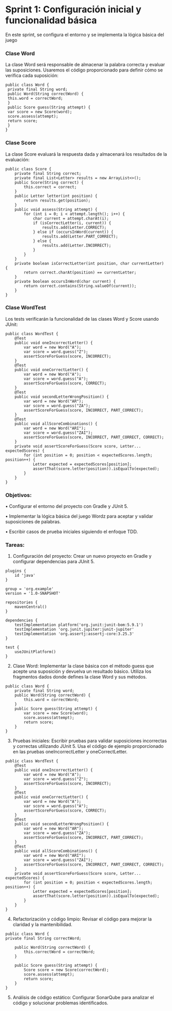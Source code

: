 # Sprint 1: Configuración inicial y funcionalidad básica 

En este sprint, se configura el entorno y se implementa la lógica básica del juego

### Clase Word
La clase Word será responsable de almacenar la palabra correcta y evaluar las suposiciones.
Usaremos el código proporcionado para definir cómo se verifica cada suposición:
```
public class Word {
 private final String word;
 public Word(String correctWord) {
 this.word = correctWord;
 }
 public Score guess(String attempt) {
 var score = new Score(word);
 score.assess(attempt);
 return score;
 }
}
```
### Clase Score
La clase Score evaluará la respuesta dada y almacenará los resultados de la evaluación:

```
public class Score {
    private final String correct;
    private final List<Letter> results = new ArrayList<>();
    public Score(String correct) {
        this.correct = correct;
    }
    public Letter letter(int position) {
        return results.get(position);
    }
    public void assess(String attempt) {
        for (int i = 0; i < attempt.length(); i++) {
            char current = attempt.charAt(i);
            if (isCorrectLetter(i, current)) {
                results.add(Letter.CORRECT);
            } else if (occursInWord(current)) {
                results.add(Letter.PART_CORRECT);
            } else {
                results.add(Letter.INCORRECT);
            }
        }
    }
    private boolean isCorrectLetter(int position, char currentLetter) {
        return correct.charAt(position) == currentLetter;
    }
    private boolean occursInWord(char current) {
        return correct.contains(String.valueOf(current));
    }
}
```

### Clase WordTest
Los tests verificarán la funcionalidad de las clases Word y Score usando JUnit:
```
public class WordTest {
    @Test
    public void oneIncorrectLetter() {
        var word = new Word("A");
        var score = word.guess("Z");
        assertScoreForGuess(score, INCORRECT);
    }
    @Test
    public void oneCorrectLetter() {
        var word = new Word("A");
        var score = word.guess("A");
        assertScoreForGuess(score, CORRECT);
    }
    @Test
    public void secondLetterWrongPosition() {
        var word = new Word("AR");
        var score = word.guess("ZA");
        assertScoreForGuess(score, INCORRECT, PART_CORRECT);
    }
    @Test
    public void allScoreCombinations() {
        var word = new Word("ARI");
        var score = word.guess("ZAI");
        assertScoreForGuess(score, INCORRECT, PART_CORRECT, CORRECT);
    }
    private void assertScoreForGuess(Score score, Letter... expectedScores) {
        for (int position = 0; position < expectedScores.length; position++) {
            Letter expected = expectedScores[position];
            assertThat(score.letter(position)).isEqualTo(expected);
        }
    }
}
```
### Objetivos:
• Configurar el entorno del proyecto con Gradle y JUnit 5.

• Implementar la lógica básica del juego Wordz para aceptar y validar suposiciones de
palabras.

• Escribir casos de prueba iniciales siguiendo el enfoque TDD.
### Tareas:

1. Configuración del proyecto: Crear un nuevo proyecto en Gradle y configurar dependencias para JUnit 5.
```
plugins {
    id 'java'
}

group = 'org.example'
version = '1.0-SNAPSHOT'

repositories {
    mavenCentral()
}

dependencies {
    testImplementation platform('org.junit:junit-bom:5.9.1')
    testImplementation 'org.junit.jupiter:junit-jupiter'
    testImplementation 'org.assertj:assertj-core:3.25.3'
}

test {
    useJUnitPlatform()
}
```

2. Clase Word: Implementar la clase básica con el método guess que acepte una suposición y devuelva un resultado básico. Utiliza los fragmentos dados donde defines la clase Word y sus métodos.

```
public class Word {
    private final String word;
    public Word(String correctWord) {
        this.word = correctWord;
    }
    public Score guess(String attempt) {
        var score = new Score(word);
        score.assess(attempt);
        return score;
    }
}
```


3. Pruebas iniciales: Escribir pruebas para validar suposiciones incorrectas y correctas utilizando JUnit 5. Usa el código de ejemplo proporcionado en las pruebas oneIncorrectLetter y oneCorrectLetter.

```
public class WordTest {
    @Test
    public void oneIncorrectLetter() {
        var word = new Word("A");
        var score = word.guess("Z");
        assertScoreForGuess(score, INCORRECT);
    }
    @Test
    public void oneCorrectLetter() {
        var word = new Word("A");
        var score = word.guess("A");
        assertScoreForGuess(score, CORRECT);
    }
    @Test
    public void secondLetterWrongPosition() {
        var word = new Word("AR");
        var score = word.guess("ZA");
        assertScoreForGuess(score, INCORRECT, PART_CORRECT);
    }
    @Test
    public void allScoreCombinations() {
        var word = new Word("ARI");
        var score = word.guess("ZAI");
        assertScoreForGuess(score, INCORRECT, PART_CORRECT, CORRECT);
    }
    private void assertScoreForGuess(Score score, Letter... expectedScores) {
        for (int position = 0; position < expectedScores.length; position++) {
            Letter expected = expectedScores[position];
            assertThat(score.letter(position)).isEqualTo(expected);
        }
    }
}
```

4. Refactorización y código limpio: Revisar el código para mejorar la claridad y la mantenibilidad.


```
public class Word {
private final String correctWord;

    public Word(String correctWord) {
        this.correctWord = correctWord;
    }

    public Score guess(String attempt) {
        Score score = new Score(correctWord);
        score.assess(attempt);
        return score;
    }
}
```



5. Análisis de código estático: Configurar SonarQube para analizar el código y solucionar problemas identificados.